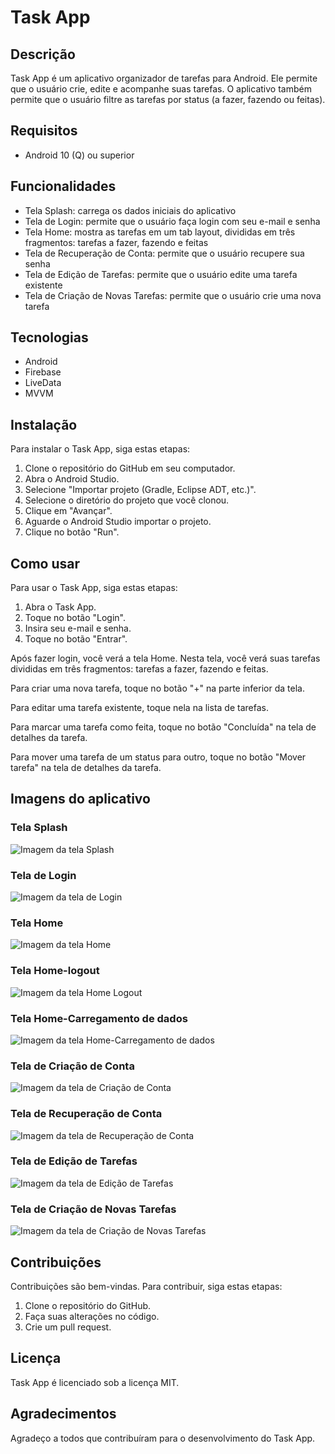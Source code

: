 # Task App

## Descrição

Task App é um aplicativo organizador de tarefas para Android. Ele permite que o usuário crie, edite e acompanhe suas tarefas. O aplicativo também permite que o usuário filtre as tarefas por status (a fazer, fazendo ou feitas).

## Requisitos

* Android 10 (Q) ou superior

## Funcionalidades

* Tela Splash: carrega os dados iniciais do aplicativo
* Tela de Login: permite que o usuário faça login com seu e-mail e senha
* Tela Home: mostra as tarefas em um tab layout, divididas em três fragmentos: tarefas a fazer, fazendo e feitas
* Tela de Recuperação de Conta: permite que o usuário recupere sua senha
* Tela de Edição de Tarefas: permite que o usuário edite uma tarefa existente
* Tela de Criação de Novas Tarefas: permite que o usuário crie uma nova tarefa

## Tecnologias

* Android
* Firebase
* LiveData
* MVVM

## Instalação

Para instalar o Task App, siga estas etapas:

1. Clone o repositório do GitHub em seu computador.
2. Abra o Android Studio.
3. Selecione "Importar projeto (Gradle, Eclipse ADT, etc.)".
4. Selecione o diretório do projeto que você clonou.
5. Clique em "Avançar".
6. Aguarde o Android Studio importar o projeto.
7. Clique no botão "Run".

## Como usar

Para usar o Task App, siga estas etapas:

1. Abra o Task App.
2. Toque no botão "Login".
3. Insira seu e-mail e senha.
4. Toque no botão "Entrar".

Após fazer login, você verá a tela Home. Nesta tela, você verá suas tarefas divididas em três fragmentos: tarefas a fazer, fazendo e feitas.

Para criar uma nova tarefa, toque no botão "+" na parte inferior da tela.

Para editar uma tarefa existente, toque nela na lista de tarefas.

Para marcar uma tarefa como feita, toque no botão "Concluída" na tela de detalhes da tarefa.

Para mover uma tarefa de um status para outro, toque no botão "Mover tarefa" na tela de detalhes da tarefa.

## Imagens do aplicativo

### Tela Splash

![Imagem da tela Splash](https://github.com/aironsg/projeto-task-app/blob/master/splashScreen.png)

### Tela de Login

![Imagem da tela de Login](https://github.com/aironsg/projeto-task-app/blob/master/login.png)

### Tela Home
![Imagem da tela Home](https://github.com/aironsg/projeto-task-app/blob/master/home.png)

### Tela Home-logout
![Imagem da tela Home Logout](https://github.com/aironsg/projeto-task-app/blob/master/home-mensagem-logout.png)

### Tela Home-Carregamento de dados

![Imagem da tela Home-Carregamento de dados](https://github.com/aironsg/projeto-task-app/blob/master/carregamento%20de%20dados.png)

### Tela de Criação de Conta

![Imagem da tela de Criação de Conta](https://github.com/aironsg/projeto-task-app/blob/master/registro.png)

### Tela de Recuperação de Conta

![Imagem da tela de Recuperação de Conta](https://github.com/aironsg/projeto-task-app/blob/master/criar%20conta.png)

### Tela de Edição de Tarefas

![Imagem da tela de Edição de Tarefas](https://github.com/aironsg/projeto-task-app/blob/master/tela%20edicao.png)

### Tela de Criação de Novas Tarefas

![Imagem da tela de Criação de Novas Tarefas](https://github.com/aironsg/projeto-task-app/blob/master/cadastro-tarefas.png)

## Contribuições

Contribuições são bem-vindas. Para contribuir, siga estas etapas:

1. Clone o repositório do GitHub.
2. Faça suas alterações no código.
3. Crie um pull request.

## Licença

Task App é licenciado sob a licença MIT.

## Agradecimentos

Agradeço a todos que contribuíram para o desenvolvimento do Task App.
